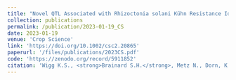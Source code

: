 ```yaml
---
title: "Novel QTL Associated with Rhizoctonia solani Kühn Resistance Identified in Two Table Beet x Sugar Beet F<sub>2:3</sub> Populations Using a New Table Beet Reference Genome"
collection: publications
permalink: /publication/2023-01-19_CS
date: 2023-01-19
venue: 'Crop Science'
link: 'https://doi.org/10.1002/csc2.20865'
paperurl: '/files/publications/2023CS.pdf'
code: 'https://zenodo.org/record/5911852'
citation: 'Wigg K.S., <strong>Brainard S.H.</strong>, Metz N., Dorn, K.M., and Goldman I.L. Novel QTL Associated with Rhizoctonia solani Kühn Resistance Identified in Two Table Beet x Sugar Beet F<sub>2:3</sub> Populations Using a New Table Beet Reference Genome. <i>Crop Sci</i> (2023) https://doi.org/10.1007/s00122-021-03988-8'
---
```


